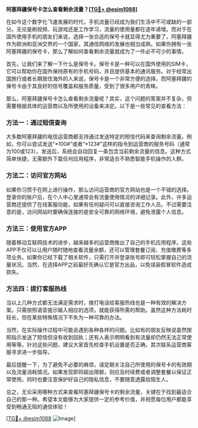 **阿塞拜疆保号卡怎么查看剩余流量？[[TG💪+ @esim1088](https://t.me/s/esim1088)]**

在如今这个数字化飞速发展的时代，手机流量已经成为我们生活中不可或缺的一部分。无论是刷视频、玩游戏还是工作学习，流量的使用量都在逐年递增。而对于在国外使用手机的朋友们来说，选择一张合适的保号卡就显得尤为重要了。阿塞拜疆作为欧洲和亚洲交界的一个国家，其通信网络的发展也相当成熟。如果你拥有一张阿塞拜疆的保号卡，那么了解如何查看剩余流量就成为了一件必不可少的事情。

首先，让我们来了解一下什么是保号卡。保号卡是一种可以在国外使用的SIM卡，它可以帮助你在国外保持原有的手机号码，并且提供基本的通讯服务。对于经常出国旅行或者长期居住海外的人来说，保号卡是一个非常方便的选择。而阿塞拜疆的保号卡由于其良好的信号覆盖和服务质量，受到了很多用户的青睐。

那么，阿塞拜疆保号卡怎么查看剩余流量呢？其实，这个问题的答案并不复杂，但需要根据具体的运营商以及所使用的设备来决定。以下是一些常见的查看方法：

### 方法一：通过短信查询

大多数阿塞拜疆的电信运营商都支持通过发送特定的短信代码来查询剩余流量。例如，你可以尝试发送“*100#”或者“*123#”这样的指令到运营商的服务号码（通常为100或123）。发送后，系统会自动回复一条包含当前剩余流量的信息。这种方式简单快捷，无需额外下载任何应用程序，非常适合不熟悉智能手机操作的人群。

### 方法二：访问官方网站

如果你习惯于在网上进行操作，那么访问运营商的官方网站也是一个不错的选择。登录你的账户后，在个人中心里通常会有流量使用情况的详细记录。此外，许多运营商还提供了在线客服功能，如果有任何疑问可以直接咨询工作人员。不过需要注意的是，访问网站时要确保连接的是安全可靠的网络环境，避免泄露个人信息。

### 方法三：使用官方APP

随着移动互联网技术的进步，越来越多的运营商推出了自己的手机应用程序。这些APP不仅可以让用户随时随地查看流量余额，还可以管理套餐订阅、充值缴费等多项业务。如果你已经下载了相关软件，只需打开并登录账号即可轻松掌握自己的流量状况。当然，在选择APP之前最好先确认它是官方出品，以免误装假冒软件造成损失。

### 方法四：拨打客服热线

当以上几种方式都无法满足需求时，拨打电话给客服热线也是一种有效的解决方案。只需按照语音提示输入相应的选项，就能获得所需的帮助。虽然这种方法耗时较长，但在某些特殊情况下不失为一种可靠的办法。

当然，在实际操作过程中可能会遇到各种各样的问题。比如有的朋友反映说虽然按照指示发送了短信但没有收到回执；还有人表示明明看到有流量却仍然无法正常使用等等。针对这些问题，建议大家首先检查手机设置是否正确，其次联系运营商客服寻求进一步指导。

最后提醒一下，为了避免不必要的麻烦，请定期关注自己所使用的保号卡的有效期以及流量消耗情况。如果发现即将超出限额，则应及时续费或者调整套餐以保证正常使用。同时也要注意保护好自己的隐私信息，不要随意透露给陌生人。

总之，无论采用哪种方式来查看阿塞拜疆保号卡的剩余流量，关键在于找到最适合自己的那一种。希望本文能够为大家提供一定的参考价值，并祝愿每位用户都能享受到畅通无阻的通信体验！

[[TG💪+ @esim1088](https://t.me/s/esim1088) ![Image](https://i.postimg.cc/4NQfJmqS/Snipaste-2025-05-13-00-14-12.png)]